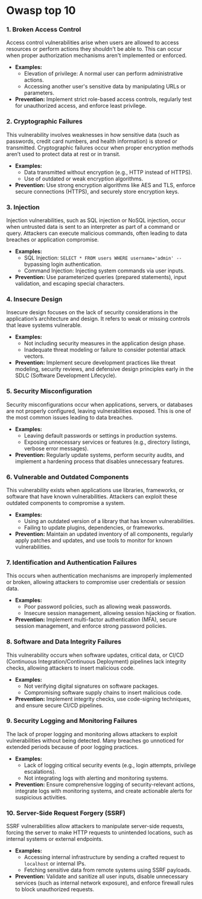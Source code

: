 # Owasp top 10
<h3>1. <b>Broken Access Control</b></h3>
<p>Access control vulnerabilities arise when users are allowed to access resources or perform actions they shouldn't be able to. This can occur when proper authorization mechanisms aren't implemented or enforced.</p>
<ul>
  <li><b>Examples:</b> 
    <ul>
      <li>Elevation of privilege: A normal user can perform administrative actions.</li>
      <li>Accessing another user's sensitive data by manipulating URLs or parameters.</li>
    </ul>
  </li>
  <li><b>Prevention:</b> Implement strict role-based access controls, regularly test for unauthorized access, and enforce least privilege.</li>
</ul>

<h3>2. <b>Cryptographic Failures</b></h3>
<p>This vulnerability involves weaknesses in how sensitive data (such as passwords, credit card numbers, and health information) is stored or transmitted. Cryptographic failures occur when proper encryption methods aren’t used to protect data at rest or in transit.</p>
<ul>
  <li><b>Examples:</b>
    <ul>
      <li>Data transmitted without encryption (e.g., HTTP instead of HTTPS).</li>
      <li>Use of outdated or weak encryption algorithms.</li>
    </ul>
  </li>
  <li><b>Prevention:</b> Use strong encryption algorithms like AES and TLS, enforce secure connections (HTTPS), and securely store encryption keys.</li>
</ul>

<h3>3. <b>Injection</b></h3>
<p>Injection vulnerabilities, such as SQL injection or NoSQL injection, occur when untrusted data is sent to an interpreter as part of a command or query. Attackers can execute malicious commands, often leading to data breaches or application compromise.</p>
<ul>
  <li><b>Examples:</b> 
    <ul>
      <li>SQL Injection: <code>SELECT * FROM users WHERE username='admin' --</code> bypassing login authentication.</li>
      <li>Command Injection: Injecting system commands via user inputs.</li>
    </ul>
  </li>
  <li><b>Prevention:</b> Use parameterized queries (prepared statements), input validation, and escaping special characters.</li>
</ul>

<h3>4. <b>Insecure Design</b></h3>
<p>Insecure design focuses on the lack of security considerations in the application’s architecture and design. It refers to weak or missing controls that leave systems vulnerable.</p>
<ul>
  <li><b>Examples:</b>
    <ul>
      <li>Not including security measures in the application design phase.</li>
      <li>Inadequate threat modeling or failure to consider potential attack vectors.</li>
    </ul>
  </li>
  <li><b>Prevention:</b> Implement secure development practices like threat modeling, security reviews, and defensive design principles early in the SDLC (Software Development Lifecycle).</li>
</ul>

<h3>5. <b>Security Misconfiguration</b></h3>
<p>Security misconfigurations occur when applications, servers, or databases are not properly configured, leaving vulnerabilities exposed. This is one of the most common issues leading to data breaches.</p>
<ul>
  <li><b>Examples:</b> 
    <ul>
      <li>Leaving default passwords or settings in production systems.</li>
      <li>Exposing unnecessary services or features (e.g., directory listings, verbose error messages).</li>
    </ul>
  </li>
  <li><b>Prevention:</b> Regularly update systems, perform security audits, and implement a hardening process that disables unnecessary features.</li>
</ul>

<h3>6. <b>Vulnerable and Outdated Components</b></h3>
<p>This vulnerability exists when applications use libraries, frameworks, or software that have known vulnerabilities. Attackers can exploit these outdated components to compromise a system.</p>
<ul>
  <li><b>Examples:</b>
    <ul>
      <li>Using an outdated version of a library that has known vulnerabilities.</li>
      <li>Failing to update plugins, dependencies, or frameworks.</li>
    </ul>
  </li>
  <li><b>Prevention:</b> Maintain an updated inventory of all components, regularly apply patches and updates, and use tools to monitor for known vulnerabilities.</li>
</ul>

<h3>7. <b>Identification and Authentication Failures</b></h3>
<p>This occurs when authentication mechanisms are improperly implemented or broken, allowing attackers to compromise user credentials or session data.</p>
<ul>
  <li><b>Examples:</b>
    <ul>
      <li>Poor password policies, such as allowing weak passwords.</li>
      <li>Insecure session management, allowing session hijacking or fixation.</li>
    </ul>
  </li>
  <li><b>Prevention:</b> Implement multi-factor authentication (MFA), secure session management, and enforce strong password policies.</li>
</ul>

<h3>8. <b>Software and Data Integrity Failures</b></h3>
<p>This vulnerability occurs when software updates, critical data, or CI/CD (Continuous Integration/Continuous Deployment) pipelines lack integrity checks, allowing attackers to insert malicious code.</p>
<ul>
  <li><b>Examples:</b> 
    <ul>
      <li>Not verifying digital signatures on software packages.</li>
      <li>Compromising software supply chains to insert malicious code.</li>
    </ul>
  </li>
  <li><b>Prevention:</b> Implement integrity checks, use code-signing techniques, and ensure secure CI/CD pipelines.</li>
</ul>

<h3>9. <b>Security Logging and Monitoring Failures</b></h3>
<p>The lack of proper logging and monitoring allows attackers to exploit vulnerabilities without being detected. Many breaches go unnoticed for extended periods because of poor logging practices.</p>
<ul>
  <li><b>Examples:</b>
    <ul>
      <li>Lack of logging critical security events (e.g., login attempts, privilege escalations).</li>
      <li>Not integrating logs with alerting and monitoring systems.</li>
    </ul>
  </li>
  <li><b>Prevention:</b> Ensure comprehensive logging of security-relevant actions, integrate logs with monitoring systems, and create actionable alerts for suspicious activities.</li>
</ul>

<h3>10. <b>Server-Side Request Forgery (SSRF)</b></h3>
<p>SSRF vulnerabilities allow attackers to manipulate server-side requests, forcing the server to make HTTP requests to unintended locations, such as internal systems or external endpoints.</p>
<ul>
  <li><b>Examples:</b> 
    <ul>
      <li>Accessing internal infrastructure by sending a crafted request to <code>localhost</code> or internal IPs.</li>
      <li>Fetching sensitive data from remote systems using SSRF payloads.</li>
    </ul>
  </li>
  <li><b>Prevention:</b> Validate and sanitize all user inputs, disable unnecessary services (such as internal network exposure), and enforce firewall rules to block unauthorized requests.</li>
</ul>
